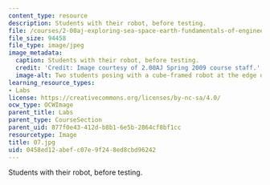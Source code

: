 ```yaml
---
content_type: resource
description: Students with their robot, before testing.
file: /courses/2-00aj-exploring-sea-space-earth-fundamentals-of-engineering-design-spring-2009/0458ed12abefc07e9f248ed8cbd96242_07.jpg
file_size: 94458
file_type: image/jpeg
image_metadata:
  caption: Students with their robot, before testing.
  credit: 'Credit: Image courtesy of 2.00AJ Spring 2009 course staff.'
  image-alt: Two students posing with a cube-framed robot at the edge of the pool.
learning_resource_types:
- Labs
license: https://creativecommons.org/licenses/by-nc-sa/4.0/
ocw_type: OCWImage
parent_title: Labs
parent_type: CourseSection
parent_uid: 877f0e43-412d-b8b1-6e5b-2864cf8bf1cc
resourcetype: Image
title: 07.jpg
uid: 0458ed12-abef-c07e-9f24-8ed8cbd96242
---
```

Students with their robot, before testing.